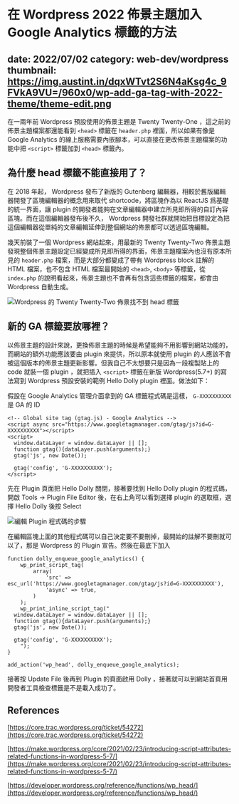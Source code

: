 # 在 Wordpress 2022 佈景主題加入 Google Analytics 標籤的方法
date: 2022/07/02
category: web-dev/wordpress
thumbnail: https://img.austint.in/dqxWTvt2S6N4aKsg4c_9FVkA9VU=/960x0/wp-add-ga-tag-with-2022-theme/theme-edit.png
---

在一兩年前 Wordpress 預設使用的佈景主題是 Twenty Twenty-One ，這之前的佈景主題檔案都還能看到 `<head>` 標籤在 `header.php` 裡面，所以如果有像是 Google Analytics 的線上服務需要內嵌腳本，可以直接在更改佈景主題檔案的功能中把 `<script>` 標籤加到 `<head>` 標籤內。

## 為什麼 head 標籤不能直接用了？

在 2018 年起， Wordpress 發布了新版的 Gutenberg 編輯器，相較於舊版編輯器開發了區塊編輯器的概念用來取代 shortcode，將區塊作為以 ReactJS 爲基礎的統一界面，讓 plugin 的開發者能夠在文章編輯器中建立所見即所得的自訂內容區塊。而在這個編輯器發布後不久， Wordpress 開發社群就開始把目標設定為把這個編輯器從單純的文章編輯延伸到整個網站的佈景都可以透過區塊編輯。

幾天前裝了一個 Wordpress 網站起來，用最新的 Twenty Twenty-Two 佈景主題發現整個佈景主題設定已經變成所見即所得的界面，佈景主題檔案內也沒有原本所見的 `header.php` 檔案，而是大部分都變成了帶有 Wordpress block 註解的 HTML 檔案，也不包含 HTML 檔案最開始的 `<head>`, `<body>` 等標籤，從 `index.php` 的說明看起來，佈景主題也不會再有包含這些標籤的檔案，都會由 Wordpress 自動生成。

![Wordpress 的 Twenty Twenty-Two 佈景找不到 head 標籤](https://img.austint.in/dqxWTvt2S6N4aKsg4c_9FVkA9VU=/960x0/wp-add-ga-tag-with-2022-theme/theme-edit.png)

## 新的 GA 標籤要放哪裡？

以佈景主題的設計來說，更換佈景主題的時候是希望能夠不用影響到網站功能的，而網站的額外功能應該要由 plugin 來提供，所以原本就使用 plugin 的人應該不會被這個版本的佈景主題更新影響。但我自己不太想要只是因為一段複製貼上的 code 就裝一個 plugin ，就把插入 `<script>` 標籤在新版 Wordpress(5.7+) 的寫法寫到 Wordpress 預設安裝的範例 Hello Dolly plugin 裡面。做法如下：

假設在 Google Analytics 管理介面拿到的 GA 標籤程式碼是這樣， `G-XXXXXXXXXX` 是 GA 的 ID

```
<!-- Global site tag (gtag.js) - Google Analytics -->
<script async src="https://www.googletagmanager.com/gtag/js?id=G-XXXXXXXXXX"></script>
<script>
  window.dataLayer = window.dataLayer || [];
  function gtag(){dataLayer.push(arguments);}
  gtag('js', new Date());

  gtag('config', 'G-XXXXXXXXXX');
</script>
```

先在 Plugin 頁面把 Hello Dolly 關閉，接著要找到 Hello Dolly plugin 的程式碼，開啟 Tools -> Plugin File Editor 後，在右上角可以看到選擇 plugin 的選取框，選擇 Hello Dolly 後按 Select 

![編輯 Plugin 程式碼的步驟](https://img.austint.in/Uoj5IMhW4iIuk5eF0EDpjVbufAo=/960x0/wp-add-ga-tag-with-2022-theme/plugin-edit.png)

在編輯區塊上面的其他程式碼可以自己決定要不要刪掉，最開始的註解不要刪就可以了，那是 Wordpress 的 Plugin 宣告。然後在最底下加入

```
function dolly_enqueue_google_analytics() {
	wp_print_script_tag(
		array(
			'src' => esc_url('https://www.googletagmanager.com/gtag/js?id=G-XXXXXXXXXX'),
			'async' => true,
		)
	);
	wp_print_inline_script_tag("
  window.dataLayer = window.dataLayer || [];
  function gtag(){dataLayer.push(arguments);}
  gtag('js', new Date());

  gtag('config', 'G-XXXXXXXXXX');
	");
}

add_action('wp_head', dolly_enqueue_google_analytics);
```

接著按 Update File 後再到 Plugin 的頁面啟用 Dolly ，接著就可以到網站首頁用開發者工具檢查標籤是不是載入成功了。

## References

[https://core.trac.wordpress.org/ticket/54272](https://core.trac.wordpress.org/ticket/54272)

[https://make.wordpress.org/core/2021/02/23/introducing-script-attributes-related-functions-in-wordpress-5-7/](https://make.wordpress.org/core/2021/02/23/introducing-script-attributes-related-functions-in-wordpress-5-7/)

[https://developer.wordpress.org/reference/functions/wp_head/](https://developer.wordpress.org/reference/functions/wp_head/)